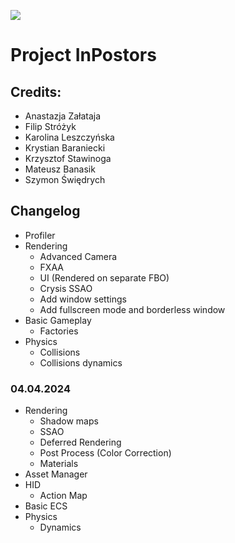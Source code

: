 ![](../../actions/workflows/cmake.yml/badge.svg)

# Project InPostors

## Credits:
* Anastazja Załataja
* Filip Stróżyk
* Karolina Leszczyńska
* Krystian Baraniecki
* Krzysztof Stawinoga
* Mateusz Banasik
* Szymon Świędrych

## Changelog
* Profiler
* Rendering
  * Advanced Camera
  * FXAA
  * UI (Rendered on separate FBO)
  * Crysis SSAO
  * Add window settings
  * Add fullscreen mode and borderless window
* Basic Gameplay
  * Factories
* Physics
  * Collisions
  * Collisions dynamics

### 04.04.2024
* Rendering
    * Shadow maps
    * SSAO
    * Deferred Rendering
    * Post Process (Color Correction)
    * Materials
* Asset Manager
* HID
  * Action Map
* Basic ECS
* Physics
  * Dynamics